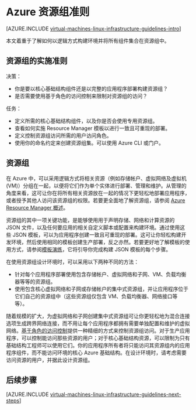 <properties
	pageTitle="资源组准则 | Azure"
	description="了解用于在 Azure 基础结构服务中部署资源组的关键设计和实施准则。"
	documentationCenter=""
	services="virtual-machines-linux"
	authors="iainfoulds"
	manager="timlt"
	editor=""
	tags="azure-resource-manager"/>

<tags
	ms.service="virtual-machines-linux"
	ms.date="06/22/2016"
	wacn.date="08/08/2016"/>

# Azure 资源组准则

[AZURE.INCLUDE [virtual-machines-linux-infrastructure-guidelines-intro](../../includes/virtual-machines-linux-infrastructure-guidelines-intro.md)]

本文着重于了解如何以逻辑方式构建环境并将所有组件集合在资源组中。


## 资源组的实施准则

决策：

- 你是要以核心基础结构组件还是以完整的应用程序部署构建资源组？
- 是否需要使用基于角色的访问控制来限制对资源组的访问？

任务：

- 定义所需的核心基础结构组件，以及你是否会使用专用资源组。
- 查看如何实施 Resource Manager 模板以进行一致且可重现的部署。
- 定义控制资源组访问所需的用户访问角色。
- 使用你的命名约定来创建资源组集。可以使用 Azure CLI 或门户。


## 资源组

在 Azure 中，可以采用逻辑方式将相关资源（例如存储帐户、虚拟网络及虚拟机 (VM)）分组在一起，以便将它们作为单个实体进行部署、管理和维护。从管理的角度来看，这可让你在将所有相关资源放在一起的情况下更轻松地部署应用程序，或者授予其他人访问该资源组的权限。若要更全面地了解资源组，请参阅 [Azure Resource Manager 概述](/documentation/articles/resource-group-overview/)。

资源组的其中一项关键功能，是能够使用用于声明存储、网络和计算资源的 JSON 文件，以及任何要应用的相关自定义脚本或配置来构建环境。通过使用这些 JSON 模板，可以为应用程序创建一致且可重现的部署。这可让你轻松构建开发环境，然后使用相同的模板创建生产部署，反之亦然。若要更好地了解模板的使用方式，请参阅[模板演练](/documentation/articles/resource-manager-template-walkthrough/)，它将引导你完成构建 JSON 模板的每个步骤。

在使用资源组设计环境时，可以采用以下两种不同的方法：

- 针对每个应用程序部署使用包含存储帐户、虚拟网络和子网、VM、负载均衡器等等的资源组。
- 使用包含核心虚拟网络和子网或存储帐户的集中式资源组，并让应用程序位于它们自己的资源组中（这些资源组仅包含 VM、负载均衡器、网络接口等等）。

随着规模的扩大，为虚拟网络和子网创建集中式资源组可让你更轻松地为混合连接选项生成跨界网络连接，而不用让每个应用程序都拥有需要单独配置和维护的虚拟网络。[基于角色的访问控制](/documentation/articles/role-based-access-control-what-is/)提供一种精细的方式来控制资源组访问。对于生产应用程序，可以控制能访问那些资源的用户；对于核心基础结构资源，可以限制为只有基础结构工程师可以使用它们。你的应用程序所有者将只能访问其资源组内的应用程序组件，而不能访问环境的核心 Azure 基础结构。在设计环境时，请考虑需要访问资源的用户，并据此设计资源组。


## <a name="next-steps"></a> 后续步骤

[AZURE.INCLUDE [virtual-machines-linux-infrastructure-guidelines-next-steps](../../includes/virtual-machines-linux-infrastructure-guidelines-next-steps.md)]

<!---HONumber=Mooncake_0801_2016-->